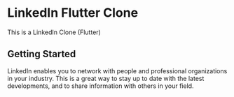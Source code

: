 # LinkedIn Flutter Clone

This is a LinkedIn Clone (Flutter)
## Getting Started

LinkedIn enables you to network with people and professional organizations in your industry. This is a great way to stay up to date with the latest developments, and to share information with others in your field. 
